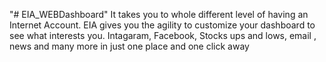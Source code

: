 "# EIA_WEBDashboard" 
It takes you to whole different level of having an Internet Account. EIA gives you the agility to customize your dashboard to see what interests you. Intagaram, Facebook, Stocks ups and lows, email , news and many more in just one place and one click away
